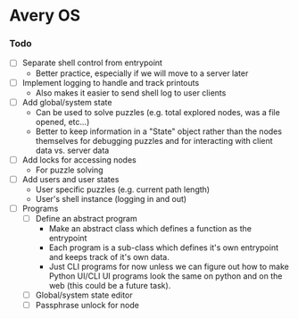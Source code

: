 # Avery OS

### Todo

- [ ] Separate shell control from entrypoint
  - Better practice, especially if we will move to a server later
- [ ] Implement logging to handle and track printouts
  - Also makes it easier to send shell log to user clients
- [ ] Add global/system state
  - Can be used to solve puzzles (e.g. total explored nodes, was a file opened, etc...)
  - Better to keep information in a "State" object rather than the nodes themselves for debugging puzzles and for interacting with client data vs. server data
- [ ] Add locks for accessing nodes
  - For puzzle solving
- [ ] Add users and user states
  - User specific puzzles (e.g. current path length)
  - User's shell instance (logging in and out)
- [ ] Programs
  - [ ] Define an abstract program
    - Make an abstract class which defines a function as the entrypoint
    - Each program is a sub-class which defines it's own entrypoint and keeps track of it's own data.
    - Just CLI programs for now unless we can figure out how to make Python UI/CLI UI programs look the same on python and on the web (this could be a future task).
  - [ ] Global/system state editor
  - [ ] Passphrase unlock for node
